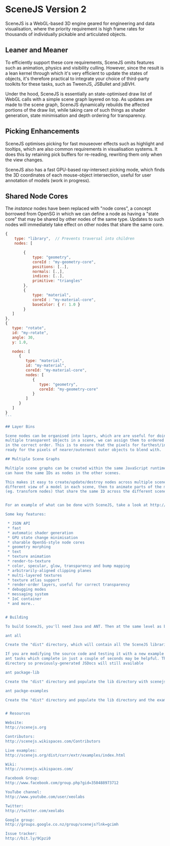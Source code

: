 # SceneJS Version 2

SceneJS is a WebGL-based 3D engine geared for engineering and data visualisation, where the
priority requirement is high frame rates for thousands of individually pickable and articulated objects.

## Leaner and Meaner

To efficiently support these core requirements, SceneJS omits features such as animation, physics and
visibility culling. However, since the result is a lean kernel through which it's very efficient to update
the states of objects, it's therefore practical to integrate your choice of third-party toolkits for these tasks,
such as TweenJS, JSBullet and jsBVH.

Under the hood, SceneJS is essentially an state-optimised draw list of WebGL calls with a simple scene
graph layered on top. As updates are made to the scene graph, SceneJS dynamically rebuilds the affected
portions of the draw list, while taking care of such things as shader generation, state minimisation and
depth ordering for transparency.

## Picking Enhancements

SceneJS optimises picking for fast mouseover effects such as highlight and tooltips, which are also
common requirements in visualisation systems. It does this by retaining pick buffers for re-reading,
rewriting them only when the view changes.

SceneJS also has a fast GPU-based ray-intersect picking mode, which finds the 3D coordinates of
each mouse-object intersection, useful for user annotation of models (work in progress).

## Shared Node Cores

The *instance* nodes have been replaced with "node cores", a concept borrowed from OpenSG in which we can
define a node as having a "state core" that may be shared by other nodes of the same type. Updates to such
nodes will immediately take effect on other nodes that share the same core.

````javascript
{
    type: "library",  // Prevents traversal into children
    nodes: [

        {
            type: "geometry",
            coreId : "my-geometry-core",
            positions: [..],
            normals: [.,],
            indices: [..],
            primitive: "triangles"
        },
        {
            type: "material",
            coreId : "my-material-core",
            baseColor: { r: 1.0 }
        }
   ]
},
{
   type: "rotate",
   id: "my-rotate",
   angle: 30,
   y: 1.0,

   nodes: [
      {
         type: "material",
         id: "my-material",
         coreId: "my-material-core",
         nodes: [
            {
               type: "geometry",
               coreId: "my-geometry-core"
            }
         ]
      }
   ]
}
```

## Layer Bins

Scene nodes can be organised into layers, which are are useful for doing transparency correctly - when we have
multiple transparent objects in a scene, we can assign them to ordered layers to ensure that they are alpha-blended
in the correct order. This is to ensure that the pixels for farthest/innermost objects exist in the framebuffer,
ready for the pixels of nearer/outermost outer objects to blend with.

## Multiple Scene Graphs

Multiple scene graphs can be created within the same JavaScript runtime environment, where the nodes within each scene
can have the same IDs as nodes in the other scenes.

This makes it easy to create/update/destroy nodes across multiple scenes in parallel. For example, we could have a
different view of a model in each scene, then to animate parts of the model we can "broadcast" updates to target nodes
(eg. transform nodes) that share the same ID across the different scenes.


For an example of what can be done with SceneJS, take a look at http://biodigitalhuman.com

Some key features:

 * JSON API
 * fast
 * automatic shader generation
 * GPU state change minimisation
 * sharable OpenSG-style node cores
 * geometry morphing
 * text
 * texture animation
 * render-to-texture
 * color, specular, glow, transparency and bump mapping
 * arbitrarily-aligned clipping planes
 * multi-layered textures
 * texture atlas support
 * render-order layers, useful for correct transparency
 * debugging modes
 * messaging system
 * IoC container
 * and more..


# Building

To build SceneJS, you'll need Java and ANT. Then at the same level as build.xml, type:

ant all

Create the "dist" directory, which will contain all the SceneJS libraries, JSDocs and examples.

If you are modifying the source code and testing it with a new example or your own project the following 
ant tasks which complete in just a couple of seconds may be helpful. These tasks do not clean the dist 
directory so previously-generated JSDocs will still available

ant package-lib

Create the "dist" directory and populate the lib directory with scenejs.js, scenejs.min.js, and the plugins and utils directories.

ant packge-examples

Create the "dist" directory and populate the lib directory and the examples directory.


# Resources

Website:
http://scenejs.org

Contributors:
http://scenejs.wikispaces.com/Contributors

Live examples:
http://scenejs.org/dist/curr/extr/examples/index.html

Wiki:
http://scenejs.wikispaces.com/

Facebook Group:
http://www.facebook.com/group.php?gid=350488973712

YouTube channel:
http://www.youtube.com/user/xeolabs

Twitter:
http://twitter.com/xeolabs

Google group:
http://groups.google.co.nz/group/scenejs?lnk=gcimh

Issue tracker:
http://bit.ly/9Cpzi0

